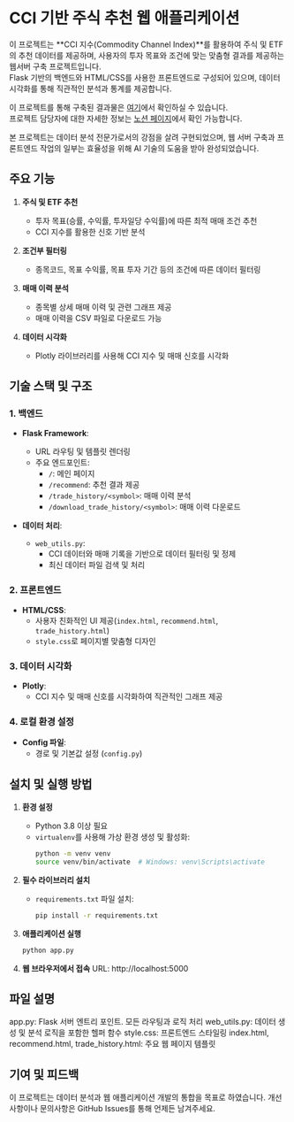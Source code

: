 # CCI 기반 주식 추천 웹 애플리케이션

이 프로젝트는 **CCI 지수(Commodity Channel Index)**를 활용하여 주식 및 ETF의 추천 데이터를 제공하며, 사용자의 투자 목표와 조건에 맞는 맞춤형 결과를 제공하는 웹서버 구축 프로젝트입니다.  
Flask 기반의 백엔드와 HTML/CSS를 사용한 프론트엔드로 구성되어 있으며, 데이터 시각화를 통해 직관적인 분석과 통계를 제공합니다.

이 프로젝트를 통해 구축된 결과물은 [여기](https://giminsu.github.io/)에서 확인하실 수 있습니다.  
프로젝트 담당자에 대한 자세한 정보는 [노션 페이지](https://giminsu.notion.site/Insu-Gim-138a6af6ee5880a0b4cac6cdadf33a19)에서 확인 가능합니다.  

본 프로젝트는 데이터 분석 전문가로서의 강점을 살려 구현되었으며, 웹 서버 구축과 프론트엔드 작업의 일부는 효율성을 위해 AI 기술의 도움을 받아 완성되었습니다.

## 주요 기능

1. **주식 및 ETF 추천**
   - 투자 목표(승률, 수익률, 투자일당 수익률)에 따른 최적 매매 조건 추천
   - CCI 지수를 활용한 신호 기반 분석

2. **조건부 필터링**
   - 종목코드, 목표 수익률, 목표 투자 기간 등의 조건에 따른 데이터 필터링

3. **매매 이력 분석**
   - 종목별 상세 매매 이력 및 관련 그래프 제공
   - 매매 이력을 CSV 파일로 다운로드 가능

4. **데이터 시각화**
   - Plotly 라이브러리를 사용해 CCI 지수 및 매매 신호를 시각화

## 기술 스택 및 구조

### 1. **백엔드**
- **Flask Framework**:
  - URL 라우팅 및 템플릿 렌더링
  - 주요 엔드포인트:
    - `/`: 메인 페이지
    - `/recommend`: 추천 결과 제공
    - `/trade_history/<symbol>`: 매매 이력 분석
    - `/download_trade_history/<symbol>`: 매매 이력 다운로드

- **데이터 처리**:
  - `web_utils.py`:
    - CCI 데이터와 매매 기록을 기반으로 데이터 필터링 및 정제
    - 최신 데이터 파일 검색 및 처리

### 2. **프론트엔드**
- **HTML/CSS**:
  - 사용자 친화적인 UI 제공(`index.html`, `recommend.html`, `trade_history.html`)
  - `style.css`로 페이지별 맞춤형 디자인

### 3. **데이터 시각화**
- **Plotly**:
  - CCI 지수 및 매매 신호를 시각화하여 직관적인 그래프 제공

### 4. **로컬 환경 설정**
- **Config 파일**:
  - 경로 및 기본값 설정 (`config.py`)

## 설치 및 실행 방법

1. **환경 설정**
   - Python 3.8 이상 필요
   - `virtualenv`를 사용해 가상 환경 생성 및 활성화:
     ```bash
     python -m venv venv
     source venv/bin/activate  # Windows: venv\Scripts\activate
     ```

2. **필수 라이브러리 설치**
   - `requirements.txt` 파일 설치:
     ```bash
     pip install -r requirements.txt
     ```

3. **애플리케이션 실행**
   ```bash
   python app.py

4. **웹 브라우저에서 접속**
URL: http://localhost:5000

## 파일 설명
app.py: Flask 서버 엔트리 포인트. 모든 라우팅과 로직 처리
web_utils.py: 데이터 생성 및 분석 로직을 포함한 헬퍼 함수
style.css: 프론트엔드 스타일링
index.html, recommend.html, trade_history.html: 주요 웹 페이지 템플릿

## 기여 및 피드백
이 프로젝트는 데이터 분석과 웹 애플리케이션 개발의 통합을 목표로 하였습니다.
개선 사항이나 문의사항은 GitHub Issues를 통해 언제든 남겨주세요.
   
